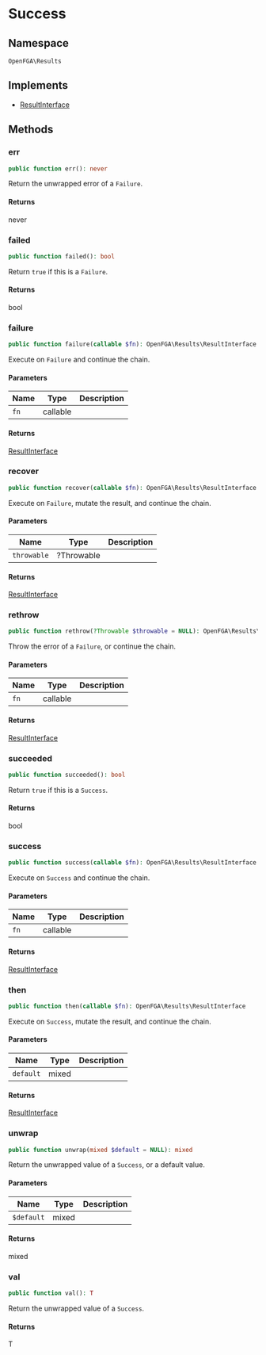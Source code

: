 # Success


## Namespace
`OpenFGA\Results`

## Implements
* [ResultInterface](Results/ResultInterface.md)



## Methods
### err


```php
public function err(): never
```

Return the unwrapped error of a `Failure`.


#### Returns
never

### failed


```php
public function failed(): bool
```

Return `true` if this is a `Failure`.


#### Returns
bool

### failure


```php
public function failure(callable $fn): OpenFGA\Results\ResultInterface
```

Execute on `Failure` and continue the chain.

#### Parameters
| Name | Type | Description |
|------|------|-------------|
| `fn` | callable |  |

#### Returns
[ResultInterface](Results/ResultInterface.md)

### recover


```php
public function recover(callable $fn): OpenFGA\Results\ResultInterface
```

Execute on `Failure`, mutate the result, and continue the chain.

#### Parameters
| Name | Type | Description |
|------|------|-------------|
| `throwable` | ?Throwable |  |

#### Returns
[ResultInterface](Results/ResultInterface.md)

### rethrow


```php
public function rethrow(?Throwable $throwable = NULL): OpenFGA\Results\ResultInterface
```

Throw the error of a `Failure`, or continue the chain.

#### Parameters
| Name | Type | Description |
|------|------|-------------|
| `fn` | callable |  |

#### Returns
[ResultInterface](Results/ResultInterface.md)

### succeeded


```php
public function succeeded(): bool
```

Return `true` if this is a `Success`.


#### Returns
bool

### success


```php
public function success(callable $fn): OpenFGA\Results\ResultInterface
```

Execute on `Success` and continue the chain.

#### Parameters
| Name | Type | Description |
|------|------|-------------|
| `fn` | callable |  |

#### Returns
[ResultInterface](Results/ResultInterface.md)

### then


```php
public function then(callable $fn): OpenFGA\Results\ResultInterface
```

Execute on `Success`, mutate the result, and continue the chain.

#### Parameters
| Name | Type | Description |
|------|------|-------------|
| `default` | mixed |  |

#### Returns
[ResultInterface](Results/ResultInterface.md)

### unwrap


```php
public function unwrap(mixed $default = NULL): mixed
```

Return the unwrapped value of a `Success`, or a default value.

#### Parameters
| Name | Type | Description |
|------|------|-------------|
| `$default` | mixed |  |

#### Returns
mixed

### val


```php
public function val(): T
```

Return the unwrapped value of a `Success`.


#### Returns
T


